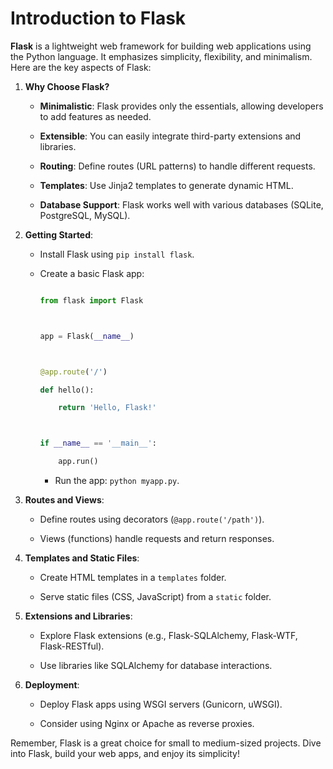 # Introduction to Flask

**Flask** is a lightweight web framework for building web applications using the Python language. It emphasizes simplicity, flexibility, and minimalism. Here are the key aspects of Flask:

1. **Why Choose Flask?**
   - **Minimalistic**: Flask provides only the essentials, allowing developers to add features as needed.
   - **Extensible**: You can easily integrate third-party extensions and libraries.
   - **Routing**: Define routes (URL patterns) to handle different requests.
   - **Templates**: Use Jinja2 templates to generate dynamic HTML.
   - **Database Support**: Flask works well with various databases (SQLite, PostgreSQL, MySQL).

2. **Getting Started**:
   - Install Flask using `pip install flask`.
   - Create a basic Flask app:
     ```python
     from flask import Flask

     app = Flask(__name__)

     @app.route('/')
     def hello():
         return 'Hello, Flask!'

     if __name__ == '__main__':
         app.run()
     ```
     - Run the app: `python myapp.py`.

3. **Routes and Views**:
   - Define routes using decorators (`@app.route('/path')`).
   - Views (functions) handle requests and return responses.

4. **Templates and Static Files**:
   - Create HTML templates in a `templates` folder.
   - Serve static files (CSS, JavaScript) from a `static` folder.

5. **Extensions and Libraries**:
   - Explore Flask extensions (e.g., Flask-SQLAlchemy, Flask-WTF, Flask-RESTful).
   - Use libraries like SQLAlchemy for database interactions.

6. **Deployment**:
   - Deploy Flask apps using WSGI servers (Gunicorn, uWSGI).
   - Consider using Nginx or Apache as reverse proxies.

Remember, Flask is a great choice for small to medium-sized projects. Dive into Flask, build your web apps, and enjoy its simplicity!